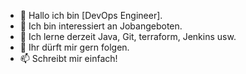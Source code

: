 - 👋 Hallo ich bin [DevOps Engineer].
- 👀 Ich bin interessiert an Jobangeboten.
- 🌱 Ich lerne derzeit Java, Git, terraform, Jenkins usw.
- 💞️ Ihr dürft mir gern folgen.
- 📫 Schreibt mir einfach!

<!---
Geiselpeter/Geiselpeter is a ✨ special ✨ repository because its `README.md` (this file) appears on your GitHub profile.
You can click the Preview link to take a look at your changes.
--->
